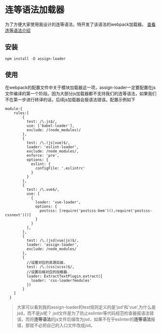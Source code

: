 # 连等语法加载器
为了方便大家使用我设计的连等语法，特开发了该语法的webpack加载器。
[查看连等语法介绍](https://github.com/lucefer/continue-assign-parser)
## 安装
```
npm install -D assign-loader
```
## 使用
在webpack的配置文件中关于模块加载器这一项，assign-loader一定要配置在js文件编译的第一个阶段。因为大部分js加载器都不支持我们的连等语法，如果我们不在第一步进行转译的话，后续js加载器会报语法错误。配置示例如下
```
module:{
    rules:[
        {
          test: /\.js$/,
          use: ['babel-loader'],
          exclude: /(node_modules)/
        },
        {
          test: /\.(js|vue)$/,
          loader: 'eslint-loader',
          exclude: /node_modules/,
          enforce: 'pre',
          options: {
            eslint: {
              configFile: '.eslintrc'
            }
          }
        },
        {
          test: /\.vue$/,
          use: [
            {
              loader: 'vue-loader',
              options: {
                postcss: [require('postcss-bem')(),require('postcss-cssnext')()]
              }
            }
          ],
        },
        {
          test: /\.(jsd|vue|js)$/,
          loader: 'assign-loader',
          exclude: /node_modules/
        },
        {
          //设置对应的资源后缀.
          test: /\.(css|scss)$/,
          //设置后缀对应的加载器.
          loader: ExtractTextPlugin.extract({
            loader: 'css-loader?modules'
          })
        }
    ]
  }
```
>大家可以看到我的assign-loader的test规则定义的是'jsd'和'vue',为什么是jsd，而不是js呢？
jsd文件是为了防止eslinter等代码规范检查器报语法错误，而将**连等语法**的js文件后缀改为jsd，如果不在乎eslinter的**连等语法**报错，那就不必把自己的入口文件改成jsd。
